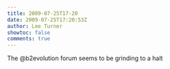 ```yaml
---
title: 2009-07-25T17-20
date: 2009-07-25T17:20:53Z
author: Lee Turner
showtoc: false
comments: true
---
```


The @b2evolution forum seems to be grinding to a halt

